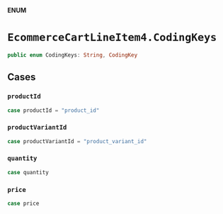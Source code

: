 **ENUM**

# `EcommerceCartLineItem4.CodingKeys`

```swift
public enum CodingKeys: String, CodingKey
```

## Cases
### `productId`

```swift
case productId = "product_id"
```

### `productVariantId`

```swift
case productVariantId = "product_variant_id"
```

### `quantity`

```swift
case quantity
```

### `price`

```swift
case price
```
